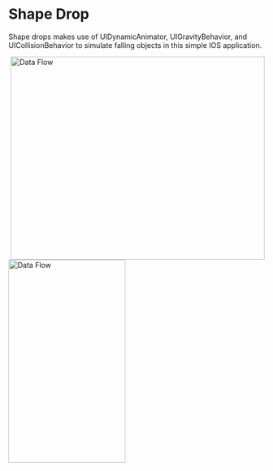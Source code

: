 # Shape Drop
Shape drops makes use of  UIDynamicAnimator, UIGravityBehavior, and UICollisionBehavior to simulate falling objects in this
simple IOS application.

<a target="_blank"><img align = "right" width = "500" height = "400" src="http://i66.tinypic.com/343kvtv.png" border="0" alt="Data Flow"></a>
<a target="_blank"><img align = "left" width = "230" height = "400" src="https://user-images.githubusercontent.com/27150848/37168566-4514fada-22d3-11e8-95ef-7ad57aa26d12.gif" border="0" alt="Data Flow"></a>
